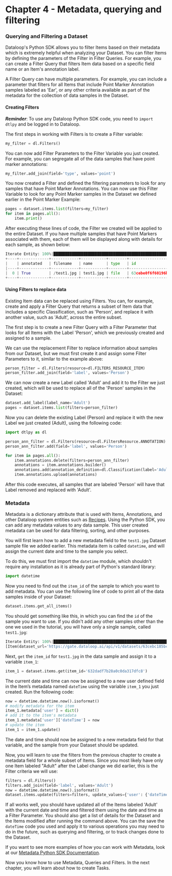 # Chapter 4 - Metadata, querying and filtering

### Querying and Filtering a Dataset

Dataloop's Python SDK allows you to filter Items based on their metadata which is extremely helpful when analyzing your Dataset. You can filter Items by defining the parameters of the Filter in Filter Queries. For example, you can create a Filter Query that filters Item data based on a specific field name or an Item's annotation label.

A Filter Query can have multiple parameters. For example, you can include a parameter that filters for all Items that include Point Marker Annotation samples labeled as 'Ear', or any other criteria available as part of the metadata for the collection of data samples in the Dataset.

#### Creating Filters

_**Reminder**_: To use any Dataloop Python SDK code, you need to `import dtlpy` and be logged in to Dataloop. 

The first steps in working with Filters is to create a Filter variable:

```python
my_filter = dl.Filters()
```

You can now add Filter Parameters to the Filter Variable you just created. For example, you can segregate all of the data samples that have point marker annotations:

```python
my_filter.add_join(field='type', values='point')
```

You now created a Filter and defined the filtering parameters to look for any samples that have Point Marker Annotations. You can now use this Filter Variable to look for any Point Marker samples in the Dataset we defined earlier in the Point Marker Example:

```python
pages = dataset.items.list(filters=my_filter)
for item in pages.all():
    item.print()
```

After executing these lines of code, the Filter we created will be applied to the entire Dataset. If you have multiple samples that have Point Markers associated with them, each of them will be displayed along with details for each sample, as shown below:

```python
Iterate Entity: 100%|████████████████████████████████████████████████████████████████████| 1/1 [00:00<00:00,  1.66it/s]
+----+-------------+------------+-----------+--------+--------------------------+----------+-------+--------------------+-------------------------------------------------------------------+--------------------------+--------------------------+---------------------+
|    | annotated   | filename   | name      | type   | id                       | hidden   | dir   |   annotationsCount | dataset                                                           | createdAt                | datasetId                | creator             |
|----+-------------+------------+-----------+--------+--------------------------+----------+-------+--------------------+-------------------------------------------------------------------+--------------------------+--------------------------+---------------------|
|  0 | True        | /test1.jpg | test1.jpg | file   | 63cebe0f6f60196b004423d9 | False    | /     |                  3 | https://gate.dataloop.ai/api/v1/datasets/63cebc185bc9dbe3ed851dbe | 2023-01-23T17:04:15.000Z | 63cebc185bc9dbe3ed851dbe | emailaccount@gmail.com |
+----+-------------+------------+-----------+--------+--------------------------+----------+-------+--------------------+-------------------------------------------------------------------+--------------------------+--------------------------+---------------------+
```

#### Using Filters to replace data

Existing Item data can be replaced using Filters. You can, for example, create and apply a Filter Query that returns a subset of Item data that includes a specific Classification, such as 'Person', and replace it with another value, such as 'Adult', across the entire subset.

The first step is to create a new Filter Query with a Filter Parameter that looks for all Items with the Label 'Person', which we previously created and assigned to a sample.

We can use the replacement Filter to replace information about samples from our Dataset, but we must first create it and assign some Filter Parameters to it, similar to the example above:

```python
person_filter = dl.Filters(resource=dl.FILTERS_RESOURCE_ITEM)
person_filter.add_join(field='label', values='Person')
```

We can now create a new Label called 'Adult' and add it to the Filter we just created, which will be used to replace all of the 'Person' samples in the Dataset:

```python
dataset.add_label(label_name='Adult')
pages = dataset.items.list(filters=person_filter)
```

Now you can delete the existing Label (Person) and replace it with the new Label we just created (Adult), using the following code:

```python
import dtlpy as dl

person_ann_filter = dl.Filters(resource=dl.FiltersResource.ANNOTATION)
person_ann_filter.add(field='label', values='Person')

for item in pages.all():
    item.annotations.delete(filters=person_ann_filter)
    annotations = item.annotations.builder()
    annotations.add(annotation_definition=dl.Classification(label='Adult'))
    item.annotations.upload(annotations)
```

After this code executes, all samples that are labeled 'Person' will have that Label removed and replaced with 'Adult'.

### Metadata

Metadata is a dictionary attribute that is used with Items, Annotations, and other Dataloop system entities such as [Recipes](https://dataloop.ai/blog/data-recipes/). Using the Python SDK, you can add any metadata values to any data sample. This user created metadata can be used for data filtering, sorting, and other purposes.

You will first learn how to add a new metadata field to the `test1.jpg` Dataset sample file we added earlier. This metadata item is called `datetime`, and will assign the current date and time to the sample you select.

To do this, we must first import the `datetime` module, which shouldn't require any installation as it is already part of Python's standard library:

```python
import datetime
```

Now you need to find out the `item_id` of the sample to which you want to add metadata. You can use the following line of code to print all of the data samples inside of your Dataset:

```python
dataset.items.get_all_items()
```

You should get something like this, in which you can find the `id` of the sample you want to use. If you didn't add any other samples other than the one we used in the tutorial, you will have only a single sample, called `test1.jpg`:

```python
Iterate Entity: 100%|████████████████████████████████████████████████████████████████████| 1/1 [00:00<00:00,  1.15it/s]
[Item(dataset_url='https://gate.dataloop.ai/api/v1/datasets/63cebc185bc9dbe3ed851dbe', created_at='2023-01-23T17:04:15.000Z', dataset_id='63cebc185bc9dbe3ed851dbe', filename='/test1.jpg', name='test1.jpg', type='file', id='63cebe0f6f60196b004423d9', spec=None, creator='myfuncont@gmail.com', _description=None, annotations_count=3)]
```

Next, `get` the `item_id` for `test1.jpg` in the data sample and assign it to a variable `item_1`:

```python
item_1 = dataset.items.get(item_id='632dadf7b28a0c0da317dfc8')
```

The current date and time can now be assigned to a new user defined field in the Item’s metadata named `dateTime` using the variable `item_1` you just created. Run the following code:

```python
now = datetime.datetime.now().isoformat()
# modify metadata for the item
item_1.metadata['user'] = dict()
# add it to the item's metadata
item_1.metadata['user']['dateTime'] = now
# update the item
item_1 = item_1.update()
```

The date and time should now be assigned to a new metadata field for that variable, and the sample from your Dataset should be updated.

Now, you will learn to use the filters from the previous chapter to create a metadata field for a whole subset of Items. Since you most likely have only one Item labeled "Adult" after the Label change we did earlier, this is the Filter criteria we will use:

```python
filters = dl.Filters()
filters.add_join(field='label', values='Adult')
now = datetime.datetime.now().isoformat()
dataset.items.update(filters=filters, update_values={'user': {'dateTime': now}})
```

If all works well, you should have updated all of the Items labeled 'Adult' with the current date and time and filtered them using the date and time as a Filter Parameter. You should also get a list of details for the Dataset and the Items modified after running the command above. You can the save the `dateTime` code you used and apply it to various operations you may need to do in the future, such as querying and filtering, or to track changes done to the Dataset.

If you want to see more examples of how you can work with Metadata, look at our [Metadata Python SDK Documentation](/tutorials/data_management/working_with_metadata/chapter.md).

Now you know how to use Metadata, Queries and Filters. In the next chapter, you will learn about how to create Tasks.
